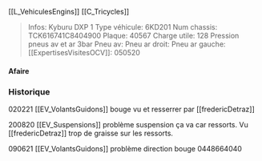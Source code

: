 [[L_VehiculesEngins]] [[C_Tricycles]]

> Infos: Kyburu DXP 1
Type véhicule: 6KD201
Num chassis: TCK616741C8404900
Plaque: 40567
Charge utile: 128
Pression pneus av et ar 3bar
Pneu av:
Pneu ar droit:
Pneu ar gauche:
[[ExpertisesVisitesOCV]]: 050520

#### Afaire 

### Historique
020221 [[EV_VolantsGuidons]] bouge vu et resserrer par [[fredericDetraz]]

200820 [[EV_Suspensions]] problème suspension ça va car ressorts. Vu [[fredericDetraz]] trop de graisse sur les ressorts.

090621 [[EV_VolantsGuidons]] problème direction bouge 0448664040
